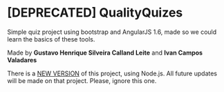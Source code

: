 # [DEPRECATED] QualityQuizes
Simple quiz project using bootstrap and AngularJS 1.6, made so we could learn the basics of these tools.

Made by **Gustavo Henrique Silveira Calland Leite** and **Ivan Campos Valadares**

There is a [NEW VERSION](https://github.com/gustavocalland/QualityQuizes-v2) of this project, using Node.js.
All future updates will be made on that project. Please, ignore this one.
